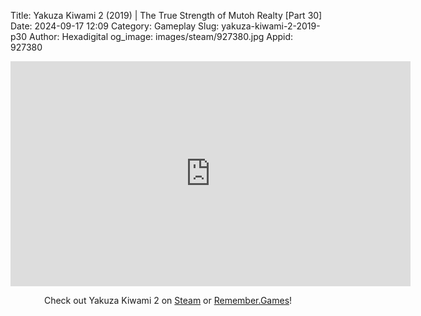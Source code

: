 Title: Yakuza Kiwami 2 (2019) | The True Strength of Mutoh Realty [Part 30]
Date: 2024-09-17 12:09
Category: Gameplay
Slug: yakuza-kiwami-2-2019-p30
Author: Hexadigital
og_image: images/steam/927380.jpg
Appid: 927380

<center><iframe src="https://www.youtube.com/embed/Ugb594vMvlY?feature=oembed" allow="accelerometer; autoplay; encrypted-media; gyroscope; picture-in-picture" width="640" height="360" frameborder="0"></iframe>

Check out Yakuza Kiwami 2 on [Steam](https://store.steampowered.com/app/927380/?curator_clanid=34633900) or [Remember.Games](https://remember.games/game/344/yakuza-kiwami-2/)!</center>